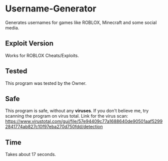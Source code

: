 # Username-Generator
Generates usernames for games like ROBLOX, Minecraft and some social media.
## Exploit Version
Works for ROBLOX Cheats/Exploits.
## Tested
This program was tested by the Owner.
## Safe
This program is safe, without any **viruses**. If you don't believe me, try scanning the program on virus total.
Link for the virus scan: https://www.virustotal.com/gui/file/57e94409c77a1688640de90501aaf52992841774ab827c10f97eba270d750fdd/detection
## Time
Takes about 17 seconds.
